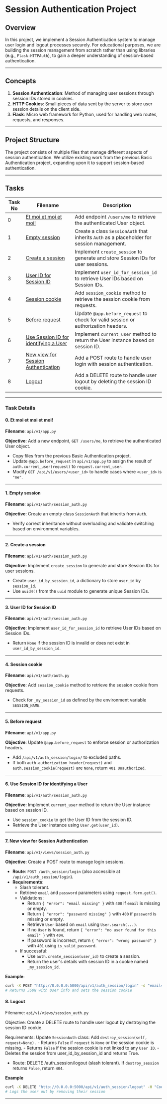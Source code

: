 # Session Authentication Project

## Overview

In this project, we implement a Session Authentication system to manage user login and logout processes securely. For educational purposes, we are building the session management from scratch rather than using libraries (e.g., `Flask-HTTPAuth`), to gain a deeper understanding of session-based authentication.

---

## Concepts

1. **Session Authentication**: Method of managing user sessions through session IDs stored in cookies.
2. **HTTP Cookies**: Small pieces of data sent by the server to store user session details on the client side.
3. **Flask**: Micro web framework for Python, used for handling web routes, requests, and responses.

---

## Project Structure

The project consists of multiple files that manage different aspects of session authentication. We utilize existing work from the previous Basic Authentication project, expanding upon it to support session-based authentication.

---

## Tasks

| Task No | Filename                                | Description                                                                                             |
|---------|-----------------------------------------|---------------------------------------------------------------------------------------------------------|
| 0       | [Et moi et moi et moi!](./api/v1/app.py)            | Add endpoint `/users/me` to retrieve the authenticated User object.                                     |
| 1       | [Empty session](./api/v1/auth/session_auth.py)       | Create a class `SessionAuth` that inherits `Auth` as a placeholder for session management.               |
| 2       | [Create a session](./api/v1/auth/session_auth.py)    | Implement `create_session` to generate and store Session IDs for user sessions.                          |
| 3       | [User ID for Session ID](./api/v1/auth/session_auth.py) | Implement `user_id_for_session_id` to retrieve User IDs based on Session IDs.                          |
| 4       | [Session cookie](./api/v1/auth/auth.py)              | Add `session_cookie` method to retrieve the session cookie from requests.                               |
| 5       | [Before request](./api/v1/app.py)                    | Update `@app.before_request` to check for valid session or authorization headers.                       |
| 6       | [Use Session ID for identifying a User](./api/v1/auth/session_auth.py) | Implement `current_user` method to return the User instance based on session ID.                      |
| 7       | [New view for Session Authentication](./api/v1/views/session_auth.py) | Add a POST route to handle user login with session authentication.                                      |
| 8       | [Logout](./api/v1/views/session_auth.py)                | Add a DELETE route to handle user logout by deleting the session ID cookie.                             |

---

### Task Details

#### 0. Et moi et moi et moi!

**Filename**: `api/v1/app.py`

**Objective**: Add a new endpoint, `GET /users/me`, to retrieve the authenticated User object.
- Copy files from the previous Basic Authentication project.
- Update `@app.before_request` in `api/v1/app.py` to assign the result of `auth.current_user(request)` to `request.current_user`.
- Modify `GET /api/v1/users/<user_id>` to handle cases where `<user_id>` is `"me"`.

---

#### 1. Empty session

**Filename**: `api/v1/auth/session_auth.py`

**Objective**: Create an empty class `SessionAuth` that inherits from `Auth`.
- Verify correct inheritance without overloading and validate switching based on environment variables.

---

#### 2. Create a session

**Filename**: `api/v1/auth/session_auth.py`

**Objective**: Implement `create_session` to generate and store Session IDs for user sessions.
- Create `user_id_by_session_id`, a dictionary to store `user_id` by `session_id`.
- Use `uuid4()` from the `uuid` module to generate unique Session IDs.

---

#### 3. User ID for Session ID

**Filename**: `api/v1/auth/session_auth.py`

**Objective**: Implement `user_id_for_session_id` to retrieve User IDs based on Session IDs.
- Return `None` if the session ID is invalid or does not exist in `user_id_by_session_id`.

---

#### 4. Session cookie

**Filename**: `api/v1/auth/auth.py`

**Objective**: Add `session_cookie` method to retrieve the session cookie from requests.
- Check for `_my_session_id` as defined by the environment variable `SESSION_NAME`.

---

#### 5. Before request

**Filename**: `api/v1/app.py`

**Objective**: Update `@app.before_request` to enforce session or authorization headers.
- Add `/api/v1/auth_session/login/` to excluded paths.
- If both `auth.authorization_header(request)` and `auth.session_cookie(request)` are `None`, return `401 Unauthorized`.

---

#### 6. Use Session ID for identifying a User

**Filename**: `api/v1/auth/session_auth.py`

**Objective**: Implement `current_user` method to return the User instance based on session ID.
- Use `session_cookie` to get the User ID from the session ID.
- Retrieve the User instance using `User.get(user_id)`.

---

#### 7. New view for Session Authentication

**Filename**: `api/v1/views/session_auth.py`

**Objective**: Create a POST route to manage login sessions.

- **Route**: `POST /auth_session/login` (also accessible at `/api/v1/auth_session/login`).
- **Requirements**:
  - Slash tolerant.
  - Retrieve `email` and `password` parameters using `request.form.get()`.
  - Validations:
    - Return `{ "error": "email missing" }` with `400` if `email` is missing or empty.
    - Return `{ "error": "password missing" }` with `400` if `password` is missing or empty.
    - Retrieve `User` based on `email` using `User.search(...)`.
    - If no `User` is found, return `{ "error": "no user found for this email" }` with `404`.
    - If password is incorrect, return `{ "error": "wrong password" }` with `401` using `is_valid_password`.
  - If successful:
    - Use `auth.create_session(user_id)` to create a session.
    - Return the user's details with session ID in a cookie named `_my_session_id`.

**Example**:
```bash
curl -X POST "http://0.0.0.0:5000/api/v1/auth_session/login" -d "email=user@example.com" -d "password=correct_password"
# Returns JSON with User info and sets the session cookie
```

#### 8. Logout
Filename: `api/v1/views/session_auth.py`

Objective: Create a DELETE route to handle user logout by destroying the session ID cookie.

Requirements:
Update `SessionAuth` class:
Add `destroy_session(self, request=None).`
    - Returns `False` if `request` is `None` or the session cookie is missing.
    - Returns `False` if the session cookie is not linked to any `User ID`.
    - Deletes the session from user_id_by_session_id and returns True.
- Route: DELETE /auth_session/logout (slash tolerant).
If `destroy_session` returns `False`, return `404`.

**Example**
```bash
curl -X DELETE "http://0.0.0.0:5000/api/v1/auth_session/logout" -H "Cookie: _my_session_id=session_id_value"
# Logs the user out by removing their session
```

---
